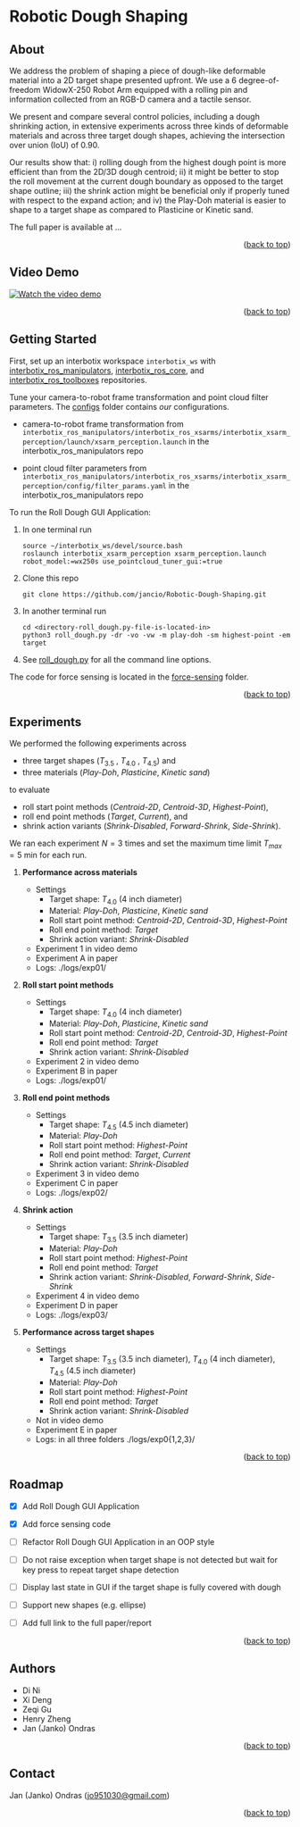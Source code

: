 # Robotic Dough Shaping


## About


We address the problem of shaping a piece of dough-like deformable material into a 2D target shape presented upfront. We use a 6 degree-of-freedom WidowX-250 Robot Arm equipped with a rolling pin and information collected from an RGB-D camera and a tactile sensor.

We present and compare several control policies, including a dough shrinking action, in extensive experiments across three kinds of deformable materials and across three target dough shapes, achieving the intersection over union (IoU) of 0.90. 

Our results show that: i) rolling dough from the highest dough point is more efficient than from the 2D/3D dough centroid; ii) it might be better to stop the roll movement at the current dough boundary as opposed to the target shape outline; iii) the shrink action might be beneficial only if properly tuned with respect to the expand action; and iv) the Play-Doh material is easier to shape to a target shape as compared to Plasticine or Kinetic sand.

The full paper is available at ...

<p align="right">(<a href="#top">back to top</a>)</p>


## Video Demo


[![Watch the video demo](https://img.youtube.com/vi/orJKvwmmX6k/maxresdefault.jpg)](https://youtu.be/orJKvwmmX6k)


<p align="right">(<a href="#top">back to top</a>)</p>


## Getting Started

First, set up an interbotix workspace `interbotix_ws` with [interbotix_ros_manipulators](https://github.com/Interbotix/interbotix_ros_manipulators), [interbotix_ros_core](https://github.com/Interbotix/interbotix_ros_core), and [interbotix_ros_toolboxes](https://github.com/Interbotix/interbotix_ros_toolboxes) repositories.

Tune your camera-to-robot frame transformation and point cloud filter parameters. The [configs](./configs/) folder contains *our* configurations.

- camera-to-robot frame transformation from `interbotix_ros_manipulators/interbotix_ros_xsarms/interbotix_xsarm_perception/launch/xsarm_perception.launch` in the interbotix_ros_manipulators repo

- point cloud filter parameters from `interbotix_ros_manipulators/interbotix_ros_xsarms/interbotix_xsarm_perception/config/filter_params.yaml` in the interbotix_ros_manipulators repo


To run the Roll Dough GUI Application:

1. In one terminal run
    ```
    source ~/interbotix_ws/devel/source.bash
    roslaunch interbotix_xsarm_perception xsarm_perception.launch robot_model:=wx250s use_pointcloud_tuner_gui:=true
    ```

2. Clone this repo
    ```
    git clone https://github.com/jancio/Robotic-Dough-Shaping.git
    ```

3. In another terminal run
    ```
    cd <directory-roll_dough.py-file-is-located-in>
    python3 roll_dough.py -dr -vo -vw -m play-doh -sm highest-point -em target
    ```

4. See [roll_dough.py](./roll_dough.py) for all the command line options.

The code for force sensing is located in the [force-sensing](./force-sensing/) folder.


<p align="right">(<a href="#top">back to top</a>)</p>


## Experiments


We performed the following experiments across 
- three target shapes ($T_{3.5}$ , $T_{4.0}$ , $T_{4.5}$) and 
- three materials (*Play-Doh*, *Plasticine*, *Kinetic sand*)

to evaluate 
- roll start point methods (*Centroid-2D*, *Centroid-3D*, *Highest-Point*), 
- roll end point methods (*Target*, *Current*), and
- shrink action variants (*Shrink-Disabled*, *Forward-Shrink*, *Side-Shrink*).

We ran each experiment $N=3$ times and set the maximum time limit $T_{max} = 5$ min for each run.

1. **Performance across materials**
    - Settings
        - Target shape: $T_{4.0}$ (4 inch diameter)
        - Material: *Play-Doh*, *Plasticine*, *Kinetic sand*
        - Roll start point method: *Centroid-2D*, *Centroid-3D*, *Highest-Point*
        - Roll end point method: *Target*
        - Shrink action variant: *Shrink-Disabled*
    - Experiment 1 in video demo
    - Experiment A in paper
    - Logs: ./logs/exp01/


2. **Roll start point methods**
    - Settings
        - Target shape: $T_{4.0}$ (4 inch diameter)
        - Material: *Play-Doh*, *Plasticine*, *Kinetic sand*
        - Roll start point method: *Centroid-2D*, *Centroid-3D*, *Highest-Point*
        - Roll end point method: *Target*
        - Shrink action variant: *Shrink-Disabled*
    - Experiment 2 in video demo
    - Experiment B in paper
    - Logs: ./logs/exp01/

3. **Roll end point methods**
    - Settings
        - Target shape: $T_{4.5}$ (4.5 inch diameter)
        - Material: *Play-Doh*
        - Roll start point method: *Highest-Point*
        - Roll end point method: *Target*, *Current*
        - Shrink action variant: *Shrink-Disabled*
    - Experiment 3 in video demo
    - Experiment C in paper
    - Logs: ./logs/exp02/

4. **Shrink action**
    - Settings
        - Target shape: $T_{3.5}$ (3.5 inch diameter)
        - Material: *Play-Doh*
        - Roll start point method: *Highest-Point*
        - Roll end point method: *Target*
        - Shrink action variant: *Shrink-Disabled*, *Forward-Shrink*, *Side-Shrink*
    - Experiment 4 in video demo
    - Experiment D in paper
    - Logs: ./logs/exp03/

5. **Performance across target shapes**
    - Settings
        - Target shape: $T_{3.5}$ (3.5 inch diameter), $T_{4.0}$ (4 inch diameter), $T_{4.5}$ (4.5 inch diameter)
        - Material: *Play-Doh*
        - Roll start point method: *Highest-Point*
        - Roll end point method: *Target*
        - Shrink action variant: *Shrink-Disabled*
    - Not in video demo
    - Experiment E in paper
	- Logs: in all three folders ./logs/exp0{1,2,3}/


<p align="right">(<a href="#top">back to top</a>)</p>


## Roadmap


- [x] Add Roll Dough GUI Application
- [x] Add force sensing code
- [ ] Refactor Roll Dough GUI Application in an OOP style
- [ ] Do not raise exception when target shape is not detected but wait for key press to repeat target shape detection
- [ ] Display last state in GUI if the target shape is fully covered with dough
- [ ] Support new shapes (e.g. ellipse)
- [ ] Add full link to the full paper/report



<p align="right">(<a href="#top">back to top</a>)</p>

## Authors


- Di Ni
- Xi Deng
- Zeqi Gu
- Henry Zheng
- Jan (Janko) Ondras


<p align="right">(<a href="#top">back to top</a>)</p>

## Contact


Jan (Janko) Ondras (jo951030@gmail.com)


<p align="right">(<a href="#top">back to top</a>)</p>
